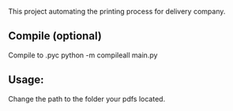 This project automating the printing process for delivery company.

## Compile (optional)
Compile to .pyc
python -m compileall main.py

## Usage:
Change the path to the folder your pdfs located.

